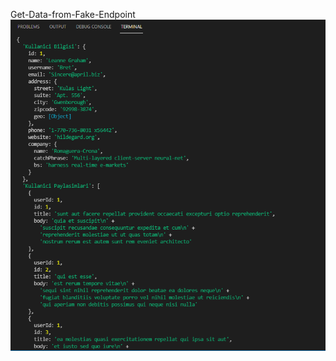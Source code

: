 Get-Data-from-Fake-Endpoint
<img align="center" src="https://github.com/Hasyigit/ReactJS-Egitimlerim/blob/main/React1/1.PNG?raw=true">
